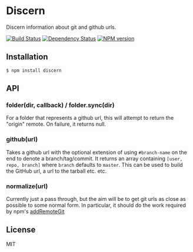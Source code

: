 # Discern

Discern information about git and github urls.

[![Build Status](https://travis-ci.org/ForbesLindesay/discern.png?branch=master)](https://travis-ci.org/ForbesLindesay/discern)
[![Dependency Status](https://gemnasium.com/ForbesLindesay/discern.png)](https://gemnasium.com/ForbesLindesay/discern)
[![NPM version](https://badge.fury.io/js/discern.png)](http://badge.fury.io/js/discern)

## Installation

```console
$ npm install discern
```

## API

### folder(dir, callback) / folder.sync(dir)

For a folder that represents a github url, this will attempt to return the "origin" remote.  On failure, it returns null.

### github(url)

Takes a github url with the optional extension of using `#branch-name` on the end to denote a branch/tag/commit.  It returns an array containing `[user, repo, branch]` where `branch` defaults to `master`.  This can be used to build the GitHub url, a url to the tarball etc. etc.

### normalize(url)

Currently just a pass through, but the aim will be to get git urls as close as possible to some normal form.  In particular, it should do the work required by npm's [addRemoteGit](https://github.com/isaacs/npm/blob/master/lib/cache.js#L392-L413)

## License

MIT